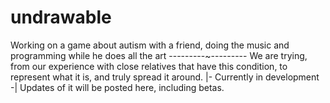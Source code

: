 # undrawable
Working on a game about autism with a friend, doing the music and programming while he does all the art
---------~---------
We are trying, from our experience with close relatives that have this condition, to represent what it is, and truly spread it around.
|- Currently in development -|
Updates of it will be posted here, including betas.
